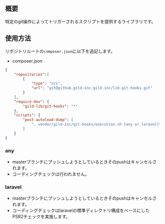 ## 概要
特定のgit操作によってトリガーされるスクリプトを提供するライブラリです。

## 使用方法

リポジトリルートの`composer.json`に以下を追記します。

* composer.json
```json
{
    "repositories":[
        {
            "type": "vcs",
            "url": "git@github.gild-inc:gild-inc/lib-git-hooks.git"
        }
    ],
    "require-dev": {
        "gild-lib/git-hooks": "*"
    },
    "scripts": {
        "post-autoload-dump": [
            ". vendor/gild-inc/git-hooks/execution.sh {any or laravel}"
        ]
    }
}
```

### any
* masterブランチにプッシュしようとしているときそのpushはキャンセルされます。
* コーディングチェックは行われません。

### laravel
* masterブランチにプッシュしようとしているときそのpushはキャンセルされます。
* コーディングチェックはlaravelの標準ディレクトリ構成をベースにしたPSR2チェックを実施します。
